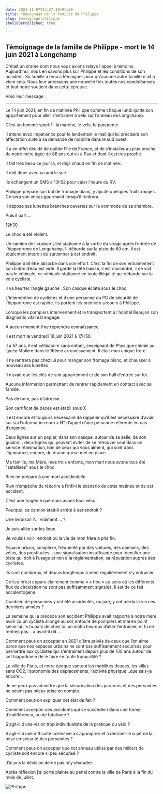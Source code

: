 ```yaml
---
date: 2021-11-07T17:27:10+01:00
title: Témoignage de la famille de Philippe
slug: temoignage-philippe
shouldBePublished: true

---
```

## Témoignage de la famille de Philippe - mort le 14 juin 2021 à Longchamp

C'était un drame dont nous vous avions relayé l'appel à témoins. Aujourd'hui, nous en savons plus sur Philippe et les conditions de son accident. Sa famille a tenu à témoigner pour qu'aucune autre famille n'ait à vivre cela. Nous leur adressons une nouvelle fois toutes nos condoléances et tout notre soutient dans cette épreuve.

Voici leur message :

***

Le 14 juin 2021, en fin de matinée Philippe comme chaque lundi quitte son appartement pour aller s’entrainer à vélo sur l’anneau de Longchamp.

C’est un homme sportif : la marche, le vélo, le parapente.

Il attend avec impatience pour le lendemain le mail qui lui précisera son affectation suite à sa demande de mobilité dans le sud ouest.

Il a en effet décidé de quitter l’Ile de France, et de s’installer au plus proche de notre mère âgée de 88 ans qui vit à Pau et dont il est très proche.

Il fait très beau ce jour là, et déjà chaud en fin de matinée.

Il doit dîner avec un ami le soir.

Ils échangent un SMS à 10h52 pour caler l’heure du RV.

Philippe prépare son bol de fromage blanc, y ajoute quelques fruits rouges. Ce sera son encas gourmand lorsqu’il rentrera.

Il dépose ses lunettes branches ouvertes sur la commode de sa chambre.

Puis il part….

12h30

Le choc a été violent.

Un camion de livraison s’est stationné à la sortie du virage après l’entrée de l’hippodrome de Longchamp. Il déborde sur la piste de 60 cm, il est totalement interdit de stationner à cet endroit.

Philippe doit être absorbé dans son effort. C’est la fin de son entrainement son bidon d’eau est vide. Il garde la tête baissé, il est concentré, il ne voit pas le véhicule, ce véhicule stationné en toute illégalité qui déborde sur la voie cycliste.

Il va heurter l’angle gauche . Son casque éclate sous le choc.

L’intervention de cyclistes et d’une personne du PC de sécurité de l’hippodrome est rapide. Ils portent les premiers secours à Philippe.

Lorsque les pompiers interviennent et le transportent à l’hôpital Beaujon son diagnostic vital est engagé.

A aucun moment il ne reprendra connaissance.

Il est mort le vendredi 18 juin 2021 à 17H50.

Il a 57 ans, il est célibataire sans enfant, enseignant de Physique chimie au Lycée Molière dans le 16ème arrondissement. Il était mon unique frère.

Il ne rentrera pas chez lui pour manger son fromage blanc, et chausser à nouveau ses lunettes

Il n’avait que les clés de son appartement et de son hall d’entrée sur lui.

Aucune information permettant de rentrer rapidement en contact avec sa famille.

Pas de nom, pas d’adresse…

Son certificat de décès est établi sous X

Il est encore et toujours nécessaire de rappeler qu’il est nécessaire d’avoir sur soi l’information nom + N° d’appel d’une personne référente en cas d’urgence.

Deux lignes sur un papier, dans son casque, autour de sa selle, de son guidon… deux lignes qui peuvent éviter de se retrouver seul dans un service réanimation, loin de ceux qui vous aiment, qui sont dans l’ignorance, encore, du drame qui se met en place.

Ma famille, ma Mère, mes trois enfants, mon mari nous avons tous été "satellisés" sous le choc.

Rien ne prépare à une mort accidentelle.

Rien n’empêche de réécrire à l’infini le scénario de cette matinée et de cet accident.

C’est une tragédie que nous avons tous vécu.

Pourquoi ce camion était-il arrêté à cet endroit ?

Une livraison ?... vraiment … ?

Je suis allée sur les lieux.

Je voulais voir l’endroit où la vie de mon frère a pris fin.

Espace urbain, complexe, fréquenté par des voitures, des camions, des vélos, des prostituées… une signalisation insuffisante pour identifier une piste qui doit à l’usage et non à la réglementation, sa réputation auprès des cyclistes.

Ils sont nombreux, et depuis longtemps à venir régulièrement s’y entrainer.

Ce lieu m’est apparu clairement comme « « flou » au sens où les différents flux de circulation ne sont pas suffisamment signalés. Il est de ce fait accidentogène.

Combien de personnes y ont été accidentés, ou pire, y ont perdu la vie ces dernières années ?

La semaine qui a précédé son accident Philippe avait rapporté à notre mère avoir vu un cycliste allongé au sol, entouré de pompiers et mal en point selon lui : « tu pars de chez toi un matin heureux d’aller t’entrainer, et tu ne rentres pas… » avait-il dit….

Comment peut-on accepter en 2021 d’être privés de ceux que l’on aime parce que nos espaces urbains ne sont pas suffisamment sécurisés pour permettre aux cyclistes qui s’entrainent depuis plus de 100 ans autour de cet hippodrome de le faire en toute tranquillité ?

La ville de Paris, et notre époque vantent les mobilités douces, les villes sans CO2, l’autonomie des déplacements, l’activité physique…que sais-je encore…

Je ne peux pas admettre que la sécurisation des parcours et des personnes ne soient pas mieux prise en compte.

Comment peut-on expliquer cet état de fait ?

Comment accepter ces accidents qui se succèdent dans une forme d’indifférence, ou de fatalisme ?

S’agit-il d’une vision trop individualiste de la pratique du vélo ?

S’agit-il d’une difficulté collective à s’approprier et à décliner le sujet de la mise en sécurité des personnes ?

Comment peut-on accepter que cet anneau utilisé par des milliers de cycliste soit encore si peu sécurisé ?

J’ai pris la décision de ne pas m’y résoudre.

Après réflexion j’ai porté plainte au pénal contre la ville de Paris à la fin du mois de juillet.

![](/media/philippe.jpeg "Philippe")